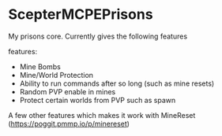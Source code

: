 # ScepterMCPEPrisons

My prisons core. Currently gives the following features

features:

- Mine Bombs
- Mine/World Protection
- Ability to run commands after so long (such as mine resets)
- Random PVP enable in mines
- Protect certain worlds from PVP such as spawn

A few other features which makes it work with MineReset (https://poggit.pmmp.io/p/minereset)